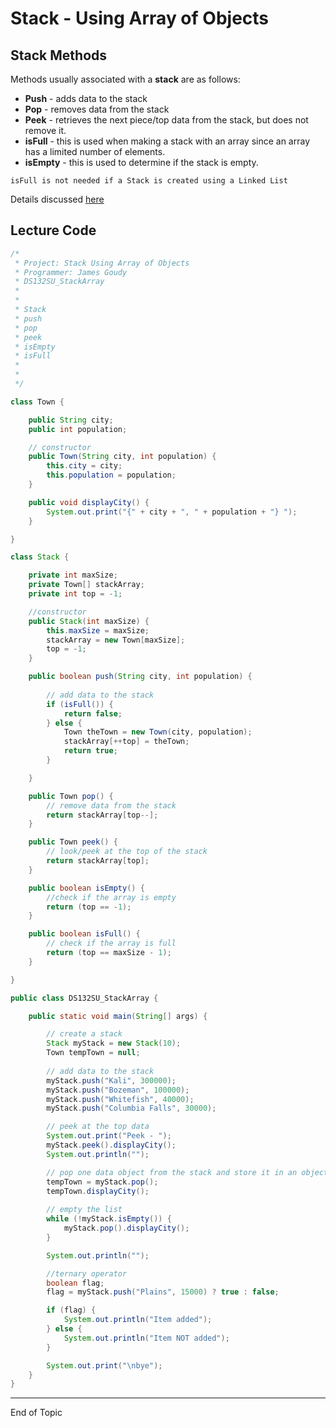 # Stack  - Using Array of Objects



## Stack Methods



Methods usually associated with a __stack__ are as follows:

* __Push__ - adds data to the stack
* __Pop__ - removes data from the stack
* __Peek__ - retrieves the next piece/top data from the stack, but does not remove it.
* __isFull__ - this is used when making a stack with an array since an array has a limited number of elements.
* __isEmpty__ - this is used to determine if the stack is empty.


```{Tip}
isFull is not needed if a Stack is created using a Linked List
```


Details discussed [here](StacksAndQueues)



## Lecture Code

```java
/*
 * Project: Stack Using Array of Objects
 * Programmer: James Goudy
 * DS132SU_StackArray
 *
 *
 * Stack
 * push
 * pop
 * peek
 * isEmpty
 * isFull
 *
 *
 */

class Town {

    public String city;
    public int population;

    // constructor
    public Town(String city, int population) {
        this.city = city;
        this.population = population;
    }

    public void displayCity() {
        System.out.print("{" + city + ", " + population + "} ");
    }

}

class Stack {

    private int maxSize;
    private Town[] stackArray;
    private int top = -1;

    //constructor
    public Stack(int maxSize) {
        this.maxSize = maxSize;
        stackArray = new Town[maxSize];
        top = -1;
    }

    public boolean push(String city, int population) {
        
        // add data to the stack
        if (isFull()) {
            return false;
        } else {
            Town theTown = new Town(city, population);
            stackArray[++top] = theTown;
            return true;
        }

    }

    public Town pop() {
        // remove data from the stack
        return stackArray[top--];
    }

    public Town peek() {
        // look/peek at the top of the stack
        return stackArray[top];
    }

    public boolean isEmpty() {
        //check if the array is empty
        return (top == -1);
    }

    public boolean isFull() {
        // check if the array is full
        return (top == maxSize - 1);
    }

}

public class DS132SU_StackArray {

    public static void main(String[] args) {

        // create a stack
        Stack myStack = new Stack(10);
        Town tempTown = null;
        
        // add data to the stack
        myStack.push("Kali", 300000);
        myStack.push("Bozeman", 100000);
        myStack.push("Whitefish", 40000);
        myStack.push("Columbia Falls", 30000);

        // peek at the top data
        System.out.print("Peek - ");
        myStack.peek().displayCity();
        System.out.println("");

        // pop one data object from the stack and store it in an object
        tempTown = myStack.pop();
        tempTown.displayCity();
        
        // empty the list
        while (!myStack.isEmpty()) {
            myStack.pop().displayCity();
        }

        System.out.println("");

        //ternary operator
        boolean flag;
        flag = myStack.push("Plains", 15000) ? true : false;

        if (flag) {
            System.out.println("Item added");
        } else {
            System.out.println("Item NOT added");
        }

        System.out.print("\nbye");
    }
}

```



---

End of Topic



